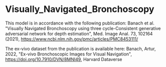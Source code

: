 # Visually_Navigated_Bronchoscopy

This model is in accordance with the following publication:
Banach et al. "Visually Navigated Bronchoscopy using three cycle-Consistent generative adversarial network for depth estimation", Med. Image Anal. 73, 102164 (2021), https://www.ncbi.nlm.nih.gov/pmc/articles/PMC8453111/

The ex-vivo dataset from the publication is available here: Banach, Artur, 2022, "Ex-vivo Bronchoscopic Images for Visual Navigation", https://doi.org/10.7910/DVN/8MNI49, Harvard Dataverse
